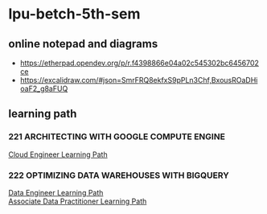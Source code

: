 # lpu-betch-5th-sem
## online notepad and diagrams
- https://etherpad.opendev.org/p/r.f4398866e04a02c545302bc6456702ce
- https://excalidraw.com/#json=SmrFRQ8ekfxS9pPLn3Chf,BxousROaDHioaF2_g8aFUQ 
## learning path 
### 221 ARCHITECTING WITH GOOGLE COMPUTE ENGINE  
[Cloud Engineer Learning Path](https://www.cloudskillsboost.google/paths/11)   
### 222 OPTIMIZING DATA WAREHOUSES WITH BIGQUERY  
[Data Engineer Learning Path](https://www.cloudskillsboost.google/paths/16)  
[Associate Data Practitioner Learning Path](https://www.cloudskillsboost.google/paths/1336
)  
